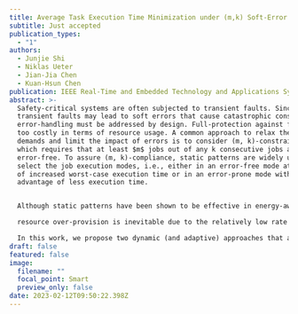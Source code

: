 ```yaml
---
title: Average Task Execution Time Minimization under (m,k) Soft-Error Constraint
subtitle: Just accepted
publication_types:
  - "1"
authors:
  - Junjie Shi
  - Niklas Ueter
  - Jian-Jia Chen
  - Kuan-Hsun Chen
publication: IEEE Real-Time and Embedded Technology and Applications Symposium
abstract: >-
  Safety-critical systems are often subjected to transient faults. Since these
  transient faults may lead to soft errors that cause catastrophic consequences,
  error-handling must be addressed by design. Full-protection against faults is
  too costly in terms of resource usage. A common approach to relax the resource
  demands and limit the impact of errors is to consider (m, k)-constraints,
  which requires that at least $m$ jobs out of any k consecutive jobs are
  error-free. To assure (m, k)-compliance, static patterns are widely used to
  select the job execution modes, i.e., either in an error-free mode at the cost
  of increased worst-case execution time or in an error-prone mode with the
  advantage of less execution time. 


  Although static patterns have been shown to be effective in energy-aware designs, 

  resource over-provision is inevitable due to the relatively low rate of error probability.

  In this work, we propose two dynamic (and adaptive) approaches that allow the scheduler to dynamically select execution modes based on the error-history of the past jobs and the actual error probability. We firstly propose a Markov Chain based solution if the error-probability is known and static and secondly a reinforcement learning-based approach that can handle unknown error probabilities. Experimental evaluations show that our approaches outperform the state-of-the-art in most of the evaluated cases in terms of average utilization for each task and the overall utilization for multitask systems.
draft: false
featured: false
image:
  filename: ""
  focal_point: Smart
  preview_only: false
date: 2023-02-12T09:50:22.398Z
---
```

